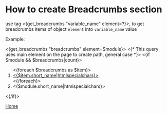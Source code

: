 
# How to create Breadcrumbs section

use tag <{get_breadcrumbs "variable_name" element=?}>, to get breadcrumbs
items of object `element` into `variable_name` value

Example:

<{get_breadcrumbs "breadcrumbs" element=$module}>
<{* This query uses main element on the page to create path, general case *}>
<{if $module && $breadcrumbs|count}>
    <nav>
        <ol class="breadcrumb">
            <{foreach $breadcrumbs as $item}>
                <li class="breadcrumb-item">
                    <a href="<{$item.relative_url}>">
                        <{$item.short_name|htmlspecialchars}>
                    </a>
                </li>
            <{/foreach}>
            <li class="breadcrumb-item active" aria-current="page">
                <{$module.short_name|htmlspecialchars}>
            </li>
        </ol>
    </nav>
<{/if}>


[Home](../index.md)

